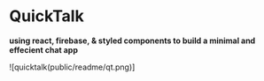 # QuickTalk

**using react, firebase, & styled components to build a minimal and effecient chat app**

![quicktalk(public/readme/qt.png)]




